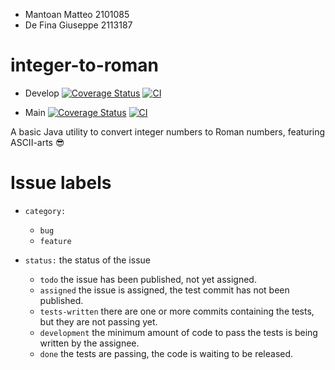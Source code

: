 - Mantoan Matteo 2101085
- De Fina Giuseppe 2113187

# integer-to-roman

- Develop
[![Coverage Status](https://coveralls.io/repos/github/mntmtt/integer-to-roman/badge.svg?branch=develop)](https://coveralls.io/github/mntmtt/integer-to-roman?branch=develop)
[![CI](https://github.com/mntmtt/integer-to-roman/actions/workflows/build-and-test.yml/badge.svg?branch=develop)](https://github.com/mntmtt/integer-to-roman/actions/workflows/build-and-test.yml)

- Main
[![Coverage Status](https://coveralls.io/repos/github/mntmtt/integer-to-roman/badge.svg?branch=main)](https://coveralls.io/github/mntmtt/integer-to-roman?branch=main)
[![CI](https://github.com/mntmtt/integer-to-roman/actions/workflows/build-and-test.yml/badge.svg?branch=main)](https://github.com/mntmtt/integer-to-roman/actions/workflows/build-and-test.yml)

A basic Java utility to convert integer numbers to Roman numbers, featuring ASCII-arts 😎

# Issue labels

- `category:`
    - `bug`
    - `feature`

- `status:` the status of the issue
    - `todo` the issue has been published, not yet assigned.
    - `assigned` the issue is assigned, the test commit has not been published.
    - `tests-written` there are one or more commits containing the tests, but they are not passing yet.
    - `development` the minimum amount of code to pass the tests is being written by the assignee.
    - `done` the tests are passing, the code is waiting to be released.

